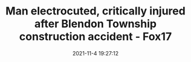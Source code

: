 ---
"title": "Man electrocuted, critically injured after Blendon Township construction accident - Fox17"
"date": "2021-11-4 19:27:12"
"feed_name": "GOOGLENEWSCONSTRUCTION"
"feed_website": "https://news.google.com/search?q=construction%2Bincident&hl=en-US&gl=US&ceid=US:en"
"feed_rss": "https://news.google.com/rss/search?q=construction%2Bincident&hl=en-US&gl=US&ceid=US:en"
"link": "https://www.fox17online.com/news/local-news/lakeshore/ottawa/man-electrocuted-critically-injured-after-blendon-township-construction-accident"
"source": "{'href': 'https://www.fox17online.com', 'title': 'Fox17'}"
"file": "_posts/2021-1-1-a9c4b70b1d668c003ad6fa2289849203b1bd6459.md"
"accident": "1"
"drilling": "1"
"dead": "1"
"injured": "0"
"arrested": "0"
"place": "blendon township"
"where": "construction site"
"causes": "electric shock"
"place_uri": "http://en.wikipedia.org/wiki/Blendon_Township%2C_Franklin_County%2C_Ohio"
---